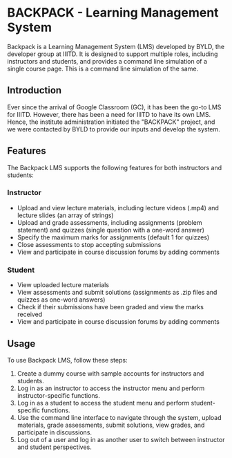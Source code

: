 # BACKPACK - Learning Management System

Backpack is a Learning Management System (LMS) developed by BYLD, the developer group at IIITD. It is designed to support multiple roles, including instructors and students, and provides a command line simulation of a single course page. This is a command line simulation of the same.

## Introduction
Ever since the arrival of Google Classroom (GC), it has been the go-to LMS for IIITD. However, there has been a need for IIITD to have its own LMS. Hence, the institute administration initiated the "BACKPACK" project, and we were contacted by BYLD to provide our inputs and develop the system.

## Features
The Backpack LMS supports the following features for both instructors and students:

### Instructor
- Upload and view lecture materials, including lecture videos (.mp4) and lecture slides (an array of strings)
- Upload and grade assessments, including assignments (problem statement) and quizzes (single question with a one-word answer)
- Specify the maximum marks for assignments (default 1 for quizzes)
- Close assessments to stop accepting submissions
- View and participate in course discussion forums by adding comments

### Student
- View uploaded lecture materials
- View assessments and submit solutions (assignments as .zip files and quizzes as one-word answers)
- Check if their submissions have been graded and view the marks received
- View and participate in course discussion forums by adding comments

## Usage
To use Backpack LMS, follow these steps:

1. Create a dummy course with sample accounts for instructors and students.
2. Log in as an instructor to access the instructor menu and perform instructor-specific functions.
3. Log in as a student to access the student menu and perform student-specific functions.
4. Use the command line interface to navigate through the system, upload materials, grade assessments, submit solutions, view grades, and participate in discussions.
5. Log out of a user and log in as another user to switch between instructor and student perspectives.
